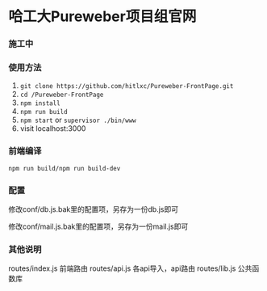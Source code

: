 # 哈工大Pureweber项目组官网


### 施工中

### 使用方法
1. `git clone https://github.com/hitlxc/Pureweber-FrontPage.git`
2. `cd /Pureweber-FrontPage`
3. `npm install`
4. `npm run build`
5. `npm start` or `supervisor ./bin/www`
6. visit localhost:3000

### 前端编译
`npm run build/npm run build-dev`

### 配置

修改conf/db.js.bak里的配置项，另存为一份db.js即可

修改conf/mail.js.bak里的配置项，另存为一份mail.js即可

### 其他说明

routes/index.js 前端路由
routes/api.js 各api导入，api路由
routes/lib.js 公共函数库